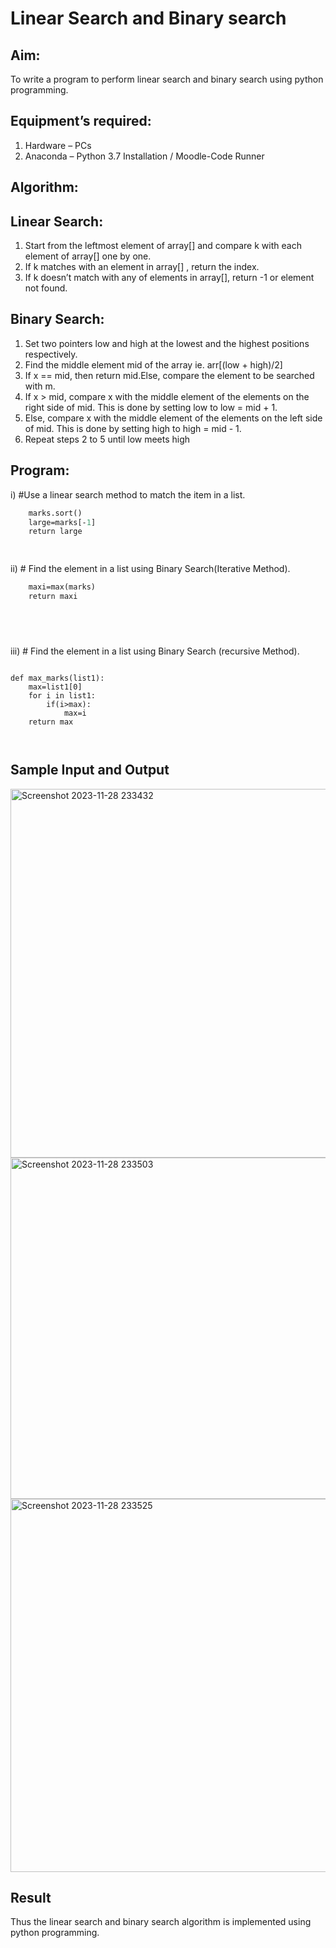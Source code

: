 # Linear Search and Binary search
## Aim:
To write a program to perform linear search and binary search using python programming.
## Equipment’s required:
1.	Hardware – PCs
2.	Anaconda – Python 3.7 Installation / Moodle-Code Runner
## Algorithm:
## Linear Search:
1.	Start from the leftmost element of array[] and compare k with each element of array[] one by one.
2.	If k matches with an element in array[] , return the index.
3.	If k doesn’t match with any of elements in array[], return -1 or element not found.
## Binary Search:
1.	Set two pointers low and high at the lowest and the highest positions respectively.
2.	Find the middle element mid of the array ie. arr[(low + high)/2]
3.	If x == mid, then return mid.Else, compare the element to be searched with m.
4.	If x > mid, compare x with the middle element of the elements on the right side of mid. This is done by setting low to low = mid + 1.
5.	Else, compare x with the middle element of the elements on the left side of mid. This is done by setting high to high = mid - 1.
6.	Repeat steps 2 to 5 until low meets high
## Program:
i)	#Use a linear search method to match the item in a list.
```def max_marks(marks):
    marks.sort()
    large=marks[-1]
    return large
    



```
ii)	# Find the element in a list using Binary Search(Iterative Method).
```def max_marks(marks):
    maxi=max(marks)
    return maxi
    





```
iii)	# Find the element in a list using Binary Search (recursive Method).
```

def max_marks(list1):
    max=list1[0]
    for i in list1:
        if(i>max):
            max=i
    return max



```
## Sample Input and Output



<img width="590" alt="Screenshot 2023-11-28 233432" src="https://github.com/srishanth2006/Search-Algorithm/assets/150319470/863962d0-fab4-4ff9-bc7f-e77c63073005">
<img width="546" alt="Screenshot 2023-11-28 233503" src="https://github.com/srishanth2006/Search-Algorithm/assets/150319470/1db1999d-5c2a-45a9-82d1-f1bc8f38a34b">


<img width="597" alt="Screenshot 2023-11-28 233525" src="https://github.com/srishanth2006/Search-Algorithm/assets/150319470/322d2f3a-ebab-41e7-93ec-d97dad45a897">



## Result
Thus the linear search and binary search algorithm is implemented using python programming.
